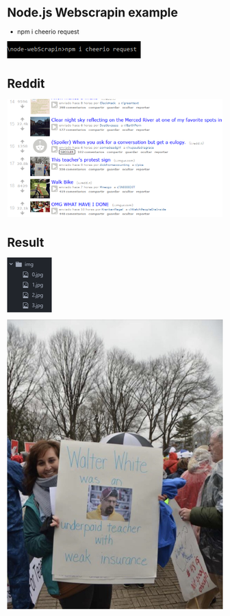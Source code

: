# Node.js Webscrapin example

  + npm i cheerio request

![](./img/npm.PNG)

# Reddit

![](./img/reddit.PNG)

# Result

![](./img/image.PNG)

![](./img/2.jpg)
